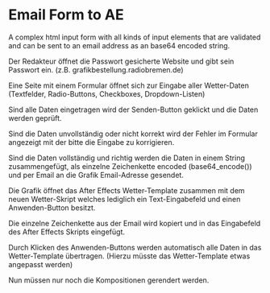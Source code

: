 # Email Form to AE
A complex html input form with all kinds of input elements that are validated and can be sent to an email address as an base64 encoded string.

Der Redakteur öffnet die Passwort gesicherte Website und gibt sein Passwort ein. (z.B. grafikbestellung.radiobremen.de)

Eine Seite mit einem Formular öffnet sich zur Eingabe aller Wetter-Daten (Textfelder, Radio-Buttons, Checkboxes, Dropdown-Listen)

Sind alle Daten eingetragen wird der Senden-Button geklickt und die Daten werden geprüft.

Sind die Daten unvollständig oder nicht korrekt wird der Fehler im Formular angezeigt mit der bitte die Eingabe zu korrigieren.

Sind die Daten vollständig und richtig werden die Daten in einem String zusammengefügt, als einzelne Zeichenkette encoded (base64_encode()) und per Email an die Grafik Email-Adresse gesendet.

Die Grafik öffnet das After Effects Wetter-Template zusammen mit dem neuen Wetter-Skript welches lediglich ein Text-Eingabefeld und einen Anwenden-Button besitzt.

Die einzelne Zeichenkette aus der Email wird kopiert und in das Eingabefeld des After Effects Skripts eingefügt.

Durch Klicken des Anwenden-Buttons werden automatisch alle Daten in das Wetter-Template übertragen. (Hierzu müsste das Wetter-Template etwas angepasst werden)

Nun müssen nur noch die Kompositionen gerendert werden.